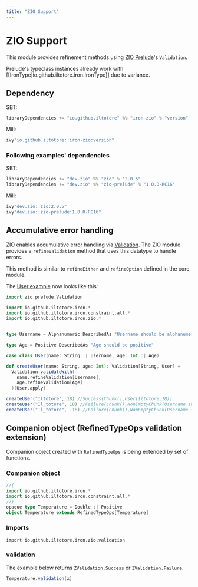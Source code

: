 ```yaml
---
title: "ZIO Support"
---
```


# ZIO Support

This module provides refinement methods using [ZIO Prelude](https://zio.dev/zio-prelude/functionalabstractions/)'s `Validation`.

Prelude's typeclass instances already work with [[IronType|io.github.iltotore.iron.IronType]] due to variance.

## Dependency

SBT:

```scala 
libraryDependencies += "io.github.iltotore" %% "iron-zio" % "version"
```

Mill:

```scala 
ivy"io.github.iltotore::iron-zio:version"
```

### Following examples' dependencies

SBT:

```scala 
libraryDependencies += "dev.zio" %% "zio" % "2.0.5"
libraryDependencies += "dev.zio" %% "zio-prelude" % "1.0.0-RC16"
```

Mill:

```scala 
ivy"dev.zio::zio:2.0.5"
ivy"dev.zio::zio-prelude:1.0.0-RC16"
```

## Accumulative error handling

ZIO enables accumulative error handling via [Validation](https://zio.dev/zio-prelude/functionaldatatypes/validation/). The ZIO module provides a `refineValidation` method that uses this datatype to handle errors.

This method is similar to `refineEither` and `refineOption` defined in the core module.

The [User example](../reference/refinement.md) now looks like this:


```scala 
import zio.prelude.Validation

import io.github.iltotore.iron.*
import io.github.iltotore.iron.constraint.all.*
import io.github.iltotore.iron.zio.*


type Username = Alphanumeric DescribedAs "Username should be alphanumeric"

type Age = Positive DescribedAs "Age should be positive"

case class User(name: String :| Username, age: Int :| Age)

def createUser(name: String, age: Int): Validation[String, User] =
  Validation.validateWith(
    name.refineValidation[Username],
    age.refineValidation[Age]
  )(User.apply)

createUser("Iltotore", 18) //Success(Chunk(),User(Iltotore,18))
createUser("Il_totore", 18) //Failure(Chunk(),NonEmptyChunk(Username should be alphanumeric))
createUser("Il_totore", -18) //Failure(Chunk(),NonEmptyChunk(Username should be alphanumeric, Age should be positive))
```

## Companion object (RefinedTypeOps validation extension)

Companion object created with `RefinedTypeOps` is being extended by set of functions.

### Companion object
```scala sc-name:Temperature.scala
//{
import io.github.iltotore.iron.*
import io.github.iltotore.iron.constraint.all.*
//}
opaque type Temperature = Double :| Positive
object Temperature extends RefinedTypeOps[Temperature]
```

### Imports
`import io.github.iltotore.iron.zio.validation`

### validation
The example below returns `ZValidation.Success` or `ZValidation.Failure`.

```scala  sc-compile-with:Temperature.scala
Temperature.validation(x)
```